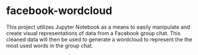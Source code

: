 # facebook-wordcloud
This project utilizes Jupyter Notebook as a means to easily manipulate and create visual representations of data from a Facebook group chat. This cleaned data will then be used to generate a wordcloud to represent the the most used words in the group chat.
